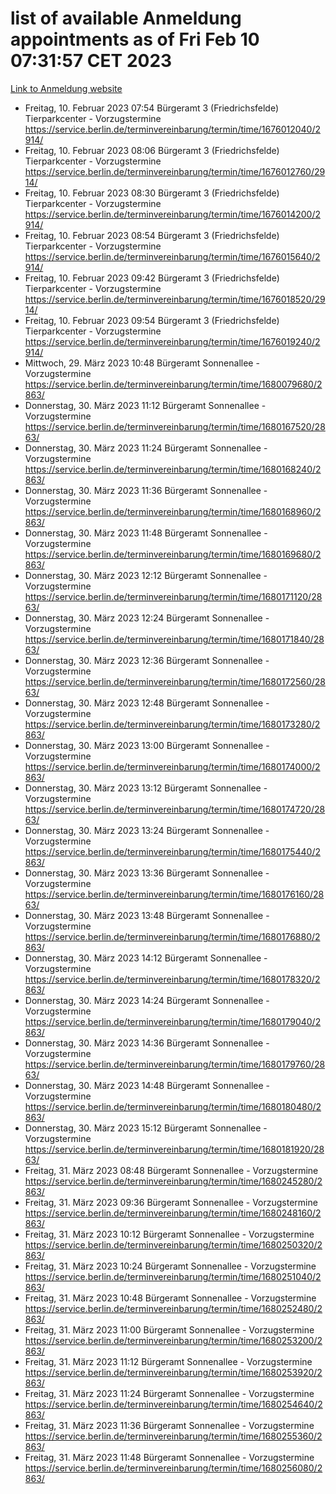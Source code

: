 # list of available Anmeldung appointments as of Fri Feb 10 07:31:57 CET 2023
[Link to Anmeldung website](https://service.berlin.de/terminvereinbarung/termin/tag.php?termin=1&anliegen[]=120686&dienstleisterlist=122210,122217,327316,122219,327312,122227,327314,122231,327346,122243,327348,122254,122252,329742,122260,329745,122262,329748,122271,327278,122273,327274,122277,327276,330436,122280,327294,122282,327290,122284,327292,122291,327270,122285,327266,122286,327264,122296,327268,150230,329760,122294,327284,122312,329763,122314,329775,122304,327330,122311,327334,122309,327332,317869,122281,327352,122279,329772,122283,122276,327324,122274,327326,122267,329766,122246,327318,122251,327320,122257,327322,122208,327298,122226,327300&herkunft=http%3A%2F%2Fservice.berlin.de%2Fdienstleistung%2F120686%2F)
- Freitag, 10. Februar 2023 07:54 Bürgeramt 3 (Friedrichsfelde) Tierparkcenter - Vorzugstermine https://service.berlin.de/terminvereinbarung/termin/time/1676012040/2914/
- Freitag, 10. Februar 2023 08:06 Bürgeramt 3 (Friedrichsfelde) Tierparkcenter - Vorzugstermine https://service.berlin.de/terminvereinbarung/termin/time/1676012760/2914/
- Freitag, 10. Februar 2023 08:30 Bürgeramt 3 (Friedrichsfelde) Tierparkcenter - Vorzugstermine https://service.berlin.de/terminvereinbarung/termin/time/1676014200/2914/
- Freitag, 10. Februar 2023 08:54 Bürgeramt 3 (Friedrichsfelde) Tierparkcenter - Vorzugstermine https://service.berlin.de/terminvereinbarung/termin/time/1676015640/2914/
- Freitag, 10. Februar 2023 09:42 Bürgeramt 3 (Friedrichsfelde) Tierparkcenter - Vorzugstermine https://service.berlin.de/terminvereinbarung/termin/time/1676018520/2914/
- Freitag, 10. Februar 2023 09:54 Bürgeramt 3 (Friedrichsfelde) Tierparkcenter - Vorzugstermine https://service.berlin.de/terminvereinbarung/termin/time/1676019240/2914/
- Mittwoch, 29. März 2023 10:48 Bürgeramt Sonnenallee - Vorzugstermine https://service.berlin.de/terminvereinbarung/termin/time/1680079680/2863/
- Donnerstag, 30. März 2023 11:12 Bürgeramt Sonnenallee - Vorzugstermine https://service.berlin.de/terminvereinbarung/termin/time/1680167520/2863/
- Donnerstag, 30. März 2023 11:24 Bürgeramt Sonnenallee - Vorzugstermine https://service.berlin.de/terminvereinbarung/termin/time/1680168240/2863/
- Donnerstag, 30. März 2023 11:36 Bürgeramt Sonnenallee - Vorzugstermine https://service.berlin.de/terminvereinbarung/termin/time/1680168960/2863/
- Donnerstag, 30. März 2023 11:48 Bürgeramt Sonnenallee - Vorzugstermine https://service.berlin.de/terminvereinbarung/termin/time/1680169680/2863/
- Donnerstag, 30. März 2023 12:12 Bürgeramt Sonnenallee - Vorzugstermine https://service.berlin.de/terminvereinbarung/termin/time/1680171120/2863/
- Donnerstag, 30. März 2023 12:24 Bürgeramt Sonnenallee - Vorzugstermine https://service.berlin.de/terminvereinbarung/termin/time/1680171840/2863/
- Donnerstag, 30. März 2023 12:36 Bürgeramt Sonnenallee - Vorzugstermine https://service.berlin.de/terminvereinbarung/termin/time/1680172560/2863/
- Donnerstag, 30. März 2023 12:48 Bürgeramt Sonnenallee - Vorzugstermine https://service.berlin.de/terminvereinbarung/termin/time/1680173280/2863/
- Donnerstag, 30. März 2023 13:00 Bürgeramt Sonnenallee - Vorzugstermine https://service.berlin.de/terminvereinbarung/termin/time/1680174000/2863/
- Donnerstag, 30. März 2023 13:12 Bürgeramt Sonnenallee - Vorzugstermine https://service.berlin.de/terminvereinbarung/termin/time/1680174720/2863/
- Donnerstag, 30. März 2023 13:24 Bürgeramt Sonnenallee - Vorzugstermine https://service.berlin.de/terminvereinbarung/termin/time/1680175440/2863/
- Donnerstag, 30. März 2023 13:36 Bürgeramt Sonnenallee - Vorzugstermine https://service.berlin.de/terminvereinbarung/termin/time/1680176160/2863/
- Donnerstag, 30. März 2023 13:48 Bürgeramt Sonnenallee - Vorzugstermine https://service.berlin.de/terminvereinbarung/termin/time/1680176880/2863/
- Donnerstag, 30. März 2023 14:12 Bürgeramt Sonnenallee - Vorzugstermine https://service.berlin.de/terminvereinbarung/termin/time/1680178320/2863/
- Donnerstag, 30. März 2023 14:24 Bürgeramt Sonnenallee - Vorzugstermine https://service.berlin.de/terminvereinbarung/termin/time/1680179040/2863/
- Donnerstag, 30. März 2023 14:36 Bürgeramt Sonnenallee - Vorzugstermine https://service.berlin.de/terminvereinbarung/termin/time/1680179760/2863/
- Donnerstag, 30. März 2023 14:48 Bürgeramt Sonnenallee - Vorzugstermine https://service.berlin.de/terminvereinbarung/termin/time/1680180480/2863/
- Donnerstag, 30. März 2023 15:12 Bürgeramt Sonnenallee - Vorzugstermine https://service.berlin.de/terminvereinbarung/termin/time/1680181920/2863/
- Freitag, 31. März 2023 08:48 Bürgeramt Sonnenallee - Vorzugstermine https://service.berlin.de/terminvereinbarung/termin/time/1680245280/2863/
- Freitag, 31. März 2023 09:36 Bürgeramt Sonnenallee - Vorzugstermine https://service.berlin.de/terminvereinbarung/termin/time/1680248160/2863/
- Freitag, 31. März 2023 10:12 Bürgeramt Sonnenallee - Vorzugstermine https://service.berlin.de/terminvereinbarung/termin/time/1680250320/2863/
- Freitag, 31. März 2023 10:24 Bürgeramt Sonnenallee - Vorzugstermine https://service.berlin.de/terminvereinbarung/termin/time/1680251040/2863/
- Freitag, 31. März 2023 10:48 Bürgeramt Sonnenallee - Vorzugstermine https://service.berlin.de/terminvereinbarung/termin/time/1680252480/2863/
- Freitag, 31. März 2023 11:00 Bürgeramt Sonnenallee - Vorzugstermine https://service.berlin.de/terminvereinbarung/termin/time/1680253200/2863/
- Freitag, 31. März 2023 11:12 Bürgeramt Sonnenallee - Vorzugstermine https://service.berlin.de/terminvereinbarung/termin/time/1680253920/2863/
- Freitag, 31. März 2023 11:24 Bürgeramt Sonnenallee - Vorzugstermine https://service.berlin.de/terminvereinbarung/termin/time/1680254640/2863/
- Freitag, 31. März 2023 11:36 Bürgeramt Sonnenallee - Vorzugstermine https://service.berlin.de/terminvereinbarung/termin/time/1680255360/2863/
- Freitag, 31. März 2023 11:48 Bürgeramt Sonnenallee - Vorzugstermine https://service.berlin.de/terminvereinbarung/termin/time/1680256080/2863/
